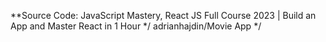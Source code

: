 **Source Code: JavaScript Mastery, React JS Full Course 2023 | Build an App and Master React in 1 Hour */
adrianhajdin/Movie App
*/
